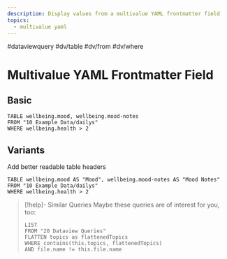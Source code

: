 ```yaml
---
description: Display values from a multivalue YAML frontmatter field
topics:
  - multivalue yaml
---
```

#dataviewquery
#dv/table #dv/from #dv/where 

# Multivalue YAML Frontmatter Field

## Basic 

```dataview
TABLE wellbeing.mood, wellbeing.mood-notes
FROM "10 Example Data/dailys"
WHERE wellbeing.health > 2
```

## Variants

Add better readable table headers

```dataview
TABLE wellbeing.mood AS "Mood", wellbeing.mood-notes AS "Mood Notes"
FROM "10 Example Data/dailys"
WHERE wellbeing.health > 2
```

> [!help]- Similar Queries
> Maybe these queries are of interest for you, too:
> ```dataview
> LIST
> FROM "20 Dataview Queries"
> FLATTEN topics as flattenedTopics
> WHERE contains(this.topics, flattenedTopics)
> AND file.name != this.file.name
> ```